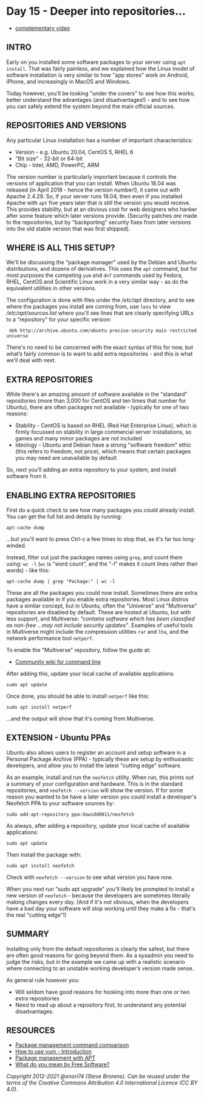 # Day 15 - Deeper into repositories...

* [complementary video](https://youtu.be/DMenSNaMiD4)

## INTRO

Early on you installed some software packages to your server using `apt install`. That was fairly painless, and we explained how the Linux model of software installation is very similar to how "app stores" work on Android, iPhone, and increasingly in MacOS and Windows.

Today however, you'll be looking "under the covers" to see how this works; better understand the advantages (and disadvantages!) - and to see how you can safely extend the system beyond the main official sources.

## REPOSITORIES AND VERSIONS

Any particular Linux installation has a number of important characteristics:

* Version - e.g. Ubuntu 20.04, CentOS 5, RHEL 6
* "Bit size"  - 32-bit or 64-bit
* Chip - Intel, AMD, PowerPC, ARM

The version number is particularly important because it controls the versions of application that you can install. When Ubuntu 18.04 was released (in April 2018 - hence the version number!), it came out with Apache 2.4.29. So, if your server runs 18.04, then even if you installed Apache with `apt` five years later that is still the version you would receive. This provides stability, but at an obvious cost for web designers who hanker after some feature which later versions provide. (Security patches _are_ made to the repositories, but by "backporting" security fixes from later versions into the old stable version that was first shipped).

## WHERE IS ALL THIS SETUP?

We'll be discussing the "package manager" used by the Debian and Ubuntu distributions, and dozens of derivatives. This uses the `apt` command, but for most purposes the competing `yum` and `dnf` commands used by Fedora, RHEL, CentOS and Scientific Linux work in a very similar way - as do the equivalent utilities in  other versions.

The configuration is done with files under the _/etc/apt_ directory, and to see where the packages you install are coming from, use `less` to view _/etc/apt/sources.list_ where you'll see lines that are clearly specifying URLs to a “repository” for your specific version:

     deb http://archive.ubuntu.com/ubuntu precise-security main restricted universe

There's no need to be concerned with the exact syntax of this for now, but what’s fairly common is to want to add extra repositories - and this is what we'll deal with next.

## EXTRA REPOSITORIES

While there's an amazing amount of software available in the "standard" repositories (more than 3,000 for CentOS and ten times that number for Ubuntu), there are often packages not available - typically for one of two reasons:

* Stability   -   CentOS is based on RHEL (Red Hat Enterprise Linux), which is firmly focussed on stability in large commercial server installations, so games and many minor packages are not included
* Ideology   -   Ubuntu and Debian have a strong "software freedom" ethic (this refers to freedom, not price), which means that certain packages you may need are unavailable by default

So, next you’ll adding an extra repository to your system, and install software from it.

## ENABLING EXTRA REPOSITORIES

First do a quick check to see how many packages you *could* already install. You can get the full list and details by running:

`apt-cache dump`

...but you'll want to press Ctrl-c a few times to stop that, as it's far too long-winded.

Instead, filter out just the packages names using `grep`, and count them using: `wc -l` (`wc` is "word count", and the "-l" makes it count lines rather than words) - like this:

`apt-cache dump | grep "Package:" | wc -l`

These are all the packages you could now install. Sometimes there are extra packages available in if you enable extra repositories. Most Linux distros have a similar concept, but in Ubuntu, often the "Universe" and "Multiverse" repositories are disabled by default. These are hosted at Ubuntu, but with less support, and Multiverse: _"contains software which has been classified as non-free ...may not include security updates"_. Examples of useful tools in Multiverse might include the compression utilities `rar` and `lha`, and the network performance tool `netperf`.

To enable the "Multiverse" repository, follow the guide at:

* [Community wiki for command line](https://help.ubuntu.com/community/Repositories/CommandLine)

After adding this, update your local cache of available applications:

`sudo apt update`

Once done, you should be able to install `netperf` like this:

`sudo apt install netperf`

...and the output will show that it's coming from Multiverse.

## EXTENSION - Ubuntu PPAs

Ubuntu also allows users to register an account and setup software in a Personal Package Archive (PPA) - typically these are setup by enthusiastic developers, and allow you to install the latest "cutting edge" software.

As an example, install and run the `neofetch` utility. When run, this prints out a summary of your configuration and hardware.
This is in the standard repositories, and `neofetch --version` will show the version. If for some reason you wanted to be have a later version you could install a developer's Neofetch PPA to your software sources by:

`sudo add-apt-repository ppa:dawidd0811/neofetch`

As always, after adding a repository, update your local cache of available applications:

`sudo apt update`

Then install the package with:

`sudo apt install neofetch`

Check with `neofetch --version` to see what version you have now.

When you next run "sudo apt upgrade" you'll likely be prompted to install a new version of `neofetch` - because the developers are sometimes literally making changes every day. (And if it's not obvious, when the developers have a bad day your software will stop working until they make a fix - that's the real "cutting edge"!)

## SUMMARY

Installing only from the default repositories is clearly the safest, but there are often good reasons for going beyond them. As a sysadmin you need to judge the risks, but in the example we came up with a realistic scenario where connecting to an unstable working developer’s version made sense.

As general rule however you:

* Will seldom have good reasons for hooking into more than one or two extra repositories
* Need to read up about a repository first, to understand any potential disadvantages.

## RESOURCES

* [Package management command comparison](https://wiki.archlinux.org/index.php/Pacman/Rosetta)
* [How to use yum - Introduction](http://fedoranews.org/tchung/howto/2003-11-09-yum-intro.shtml)
* [Package management with APT](https://help.ubuntu.com/community/AptGet/Howto)
* [What do you mean by Free Software?](http://www.debian.org/intro/free)

*Copyright 2012-2021 @snori74 (Steve Brorens). Can be reused under the terms of the Creative Commons Attribution 4.0 International Licence (CC BY 4.0).*

